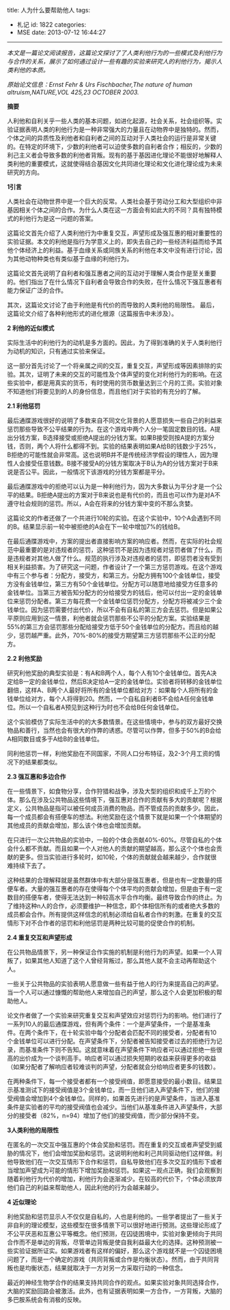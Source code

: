 title: 人为什么要帮助他人
tags:
  - 札记
id: 1822
categories:
  - MSE
date: 2013-07-12 16:44:27
---

_本文是一篇论文阅读报告，这篇论文探讨了了人类利他行为的一些模式及利他行为与合作的关系，展示了如何通过设计一些有趣的实验来研究人的利他行为，揭示人类利他的本质。_

_原始论文信息：Ernst Fehr &amp; Urs Fischbacher,The nature of human altruism,NATURE,VOL 425,23 OCTOBER 2003._

**摘要**

人利他和自利关乎一些人类的基本问题，如进化起源，社会关系，社会组织等。实验证据表明人类的利他行为是一种非常强大的力量且在动物界中是独特的。然而，个体之间的异质性及利他者和自利者之间的互动对于人类社会的运行是非常关键的。在特定的环境下，少数的利他者可以迫使多数的自利者合作；相反的，少数的利己主义者会导致多数的利他者背叛。现有的基于基因进化理论不能很好地解释人类利他的重要模式，这就使得结合基因文化共同进化理论和文化进化理论成为未来研究的方向。

**1引言**

人类社会在动物世界中是一个巨大的反常。人类社会基于劳动分工和大型组织中非基因相关个体之间的合作。为什么人类在这一方面会有如此大的不同？具有独特模式的利他行为是这一问题的答案。

这篇论文首先介绍了人类利他行为中重复交互，声望形成及强互惠的相对重要性的实验证据。本文的利他是指行为学意义上的，即失去自己的一些经济利益而给予其他个体经济上的利益。基于血缘关系或同族关系的利他在本文中没有进行讨论，因为其他动物种类也有类似基于血缘的利他行为。

这篇论文首先说明了自利者和强互惠者之间的互动对于理解人类合作是至关重要的。他们指出了在什么情况下自利者会导致合作的失败，在什么情况下强互惠者有能力保证广泛的合作。

其次，这篇论文讨论了由于利他是有代价的而导致的人类利他的局限性。
最后，这篇论文介绍了各种利他形式的进化根源（这篇报告中未涉及）。

**2 利他的近似模式**

实际生活中的利他行为的动机是多方面的。因此，为了得到准确的关于人类利他行为动机的知识，只有通过实验来保证。

这一部分首先讨论了一个将亲属之间的交互，重复交互，声望形成等因素排除的实验。其次，证明了未来的交互的可能性及个体声望的变化对利他行为的影响。在这些实验中，都是用真实的货币，有时使用的货币数量达到三个月的工资。实验对象不知道他们将要见到的人的身份信息，而且他们对于实验的有充分的了解。

**2.1 利他惩罚**

最后通牒游戏很好的说明了多数来自不同文化背景的人愿意损失一些自己的利益来惩罚那些导致不公平结果的行为。在这个游戏中两个人分一笔固定数目的钱。A提出分钱方案，B选择接受或拒绝A提出的分钱方案。如果B接受则按A提的方案分钱，否则，两个人将什么都得不到。实验的结果表明如果A给B的钱数少于25%，B拒绝的可能性就会非常高。这也说明B并不是传统经济学假设的理性人，因为理性人会接受任意钱数。B接不接受A的分钱方案取决于B认为A的分钱方案对于B来说是否公平。因此，一般情况下该游戏的分钱方案都是平分。

最后通牒游戏中的拒绝可以认为是一种利他行为，因为大多数认为平分才是一个公平的结果。B拒绝A提出的方案对于B来说也是有代价的，而且也可以作为是对A不遵守社会规则的惩罚。所以，A会在将来的分钱方案中变的不那么贪婪。

这篇论文的作者还做了一个共进行10轮的实验。在这个实验中，10个A会遇到不同的B。结果显示前一轮中被拒绝的A会在下一轮中增加7%的钱给B。

在最后通牒游戏中，方案的提出者直接影响方案的响应者。然而，在实际的社会规范中最重要的是对违规者的惩罚，这种惩罚不是因为违规者对惩罚者做了什么，而是违规者对其他人做了什么。规范的执行涉及对违规者的惩罚，即惩罚者没有受到相关利益损害。为了研究这一问题，作者设计了一个第三方惩罚游戏。在这个游戏中有三个参与者：分配方，接受方，和第三方。分配方拥有100个金钱单位，接受方没有金钱单位，第三方有50个金钱单位。分配方可以随意地给接受方任意多的金钱单位。当第三方被告知分配方的分给接受方的钱后，他可以付出一定的金钱单位来惩罚分配者。第三方每花费一个金钱单位惩罚分配方，分配方将被减少三个金钱单位。因为惩罚需要付出代价，所以不会有自私的第三方会去惩罚。但是如果公平原则应用到这一情景，利他者就会惩罚那些不公平的分配方案。实验结果是55%的第三方会惩罚那些分配给接受方低于50个金钱单位的分配方。而且给的越少，惩罚越严重。此外，70%-80%的接受方期望第三方惩罚那些不公正的分配方。

**2.2 利他奖励**

研究利他奖励的典型实验是：有A和B两个人，每个人有10个金钱单位。首先A决定给B一定的金钱单位，然后B决定给A一定的金钱单位。实验者将转移的金钱单位翻倍，这样A、B两个人最好将所有的金钱单位都给对方：如果每个人将所有的金钱单位给对方，每个人将得到20。然而，一个自私自利者B不会给A任何金钱单位。所以一个自私者A预见到这种行为时也不会给B任何金钱单位。

这个实验模仿了实际生活中的的大多数情景。在这些情境中，参与的双方最好交换物品和善行，当然也会有很大的作弊的诱惑。尽管可以作弊，但多于50%的B会给A相同数目或多于A给B的金钱单位。

同利他惩罚一样，利他奖励在不同国家，不同人口分布特征，及2-3个月工资的情况下的结果都类似。

**2.3 强互惠和多边合作**

在一些情景下，如食物分享，合作狩猎和战争，涉及大型的组织和成千上万的个体。那么在涉及公共物品这些情境下，强互惠对合作的贡献有多大的贡献呢？根据定义，公共物品是指可以被任何成员消费的物品，而不管成员的贡献多少。因此，每一个成员都会有搭便车的想法。利他奖励在这个情景下就是如果一个个体期望的其他成员的贡献会增加，那么该个体也会增加贡献。

在只进行一次公共物品的实验中，一般的个体会贡献40%-60%。尽管自私的个体会什么都不贡献。而且如果一个人对他人的贡献的期望越高，那么这个个体也会贡献的更多。但当实验进行多轮时，如10轮，个体的贡献就会越来越少，合作就很难持续下去了。

这种结果的合理解释就是虽然群体中有大部分是强互惠者，但是也有一定数量的搭便车者。大量的强互惠者的存在使得每个个体平均的贡献会增加，但是由于有一定数目的搭便车者，使得无法达到一种较高水平合作均衡。最终导致合作的终止。为了维持这种n人的合作，必须要维护一种信念，即个体相信所有的或者绝大多数的成员都会合作。所有提供这样信念的机制必须给自私者合作的刺激。在重复的交互情形下对不合作者的惩罚和利他惩罚是两种比较可能的促使合作的机制。

**2.4 重复交互和声望形成**

在公共物品情景下，另一种保证合作实施的机制是利他行为的声望。如果一个人背叛了，如果其他人知道了这个人曾经背叛过，那么其他人就不会主动再帮助这个人。

一些关于公共物品的实验表明人愿意做一些有益于他人的行为来提高自己的声望。当一个人可以通过慷慨的帮助他人来增加自己的声望，那么这个人会更加积极的帮助他人。

论文作者做了一个实验来研究重复交互和声望效应对惩罚行为的影响。他们进行了一系列10人的最后通牒游戏，但有两个条件：一个是声望条件，一个是基准条件。在两个条件下，在十轮实验中每个分配者会匹配不同的接受者，分配者有10个金钱单位可以进行分配。在声望条件下，分配者被告知接受者过去的拒绝行为记录，而基准条件下则不告知。这就意味着在声望条件下响应者可以通过拒绝一些很高的出价成为一个谈判高手。响应者可以通过损失短期的收益来获得更多的收益（如果分配者了解响应者较难谈判的声望，分配者就会分给响应者更多的钱数）。

在两种条件下，每一个接受者都有一个接受阀值，即愿意接受的最小数目。结果显示基准测试下的接受阀值是3个金钱单位，而一旦他们进入声望条件下，他们的接受阀值会增加到4个金钱单位。同样的，如果首先进行的是声望条件，当进入基准条件是实验者的平均的接受阀值也会减少。当他们从基准条件进入声望条件，大部分的接受者（82%，n=94）增加了他们的接受阀值，而少部分保持不变。

**3人类利他的局限性**

在匿名的一次交互中强互惠的个体会奖励和惩罚。而在重复的交互或者声望受到威胁的情况下，他们会增加奖励和惩罚。这说明利他和利己共同驱动他们这样做。利他导致他们在一次交互情形下合作和惩罚，自私导致他们在多次交互的情形下或者当增加声望成为可能的情形下增加奖励和惩罚。如果这一观点正确，我们会观察到随着利他行为代价的增加，利他行为会逐渐减少。在较高的代价下，个体必须放弃他们自己的利益来帮助他人，因此利他的行为会越来越少。

**4 近似理论**

利他奖励和惩罚显示人不仅仅是自私的，人也是利他的。一些学者提出了一些关于非自利的理论模型，这些模型在很多情景下可以很好地进行预测。这些理论形成了不公平厌恶和互惠公平等概念。他们预测，在囚徒困境中，实验对象更倾向于共同合作而不是单边的背叛，尽管单边背叛是使自我利益最大化的选择。这种预测被一些实验证据所证实。如果游戏者有这样的偏好，那么这个游戏就不是一个囚徒困境问题了，而是一个确定的游戏（共同背叛或合作是均衡状态）。然而，由于共同背叛也是均衡状态，结果就取决于一方对另一方采取行动的一种信念。

最近的神经生物学合作的结果支持共同合作的观点。如果实验对象共同选择合作，大脑的奖励回路会被激活。此外，也有证据表明如果一方合作，一方背叛，大脑的多巴胺系统会有消极的反映。

　　